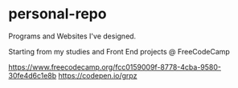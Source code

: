 # personal-repo
Programs and Websites I've designed.

Starting from my studies and Front End projects @ FreeCodeCamp

https://www.freecodecamp.org/fcc0159009f-8778-4cba-9580-30fe4d6c1e8b
https://codepen.io/grpz
